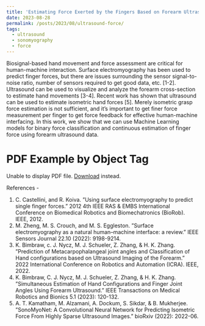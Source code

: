 ```yaml
---
title: 'Estimating Force Exerted by the Fingers Based on Forearm Ultrasound'
date: 2023-08-28
permalink: /posts/2023/08/ultrasound-force/
tags:
  - ultrasound
  - sonomyography
  - force
---
```


<!--permalink: /posts/2012/08/blog-post-4/-->

<p>Biosignal-based hand movement and force assessment are critical for human-machine interaction. Surface electromyography has been used to predict finger forces, but there are issues surrounding the sensor signal-to-noise ratio, number of sensors required to get good data, etc. [1-2]. Ultrasound can be used to visualize and analyze the forearm cross-section to estimate hand movements [3-4]. Recent work has shown that ultrasound can be used to estimate isometric hand forces [5]. Merely isometric grasp force estimation is not sufficient, and it’s important to get finer force measurement per finger to get force feedback for effective human-machine interfacing. In this work, we show that we can use Machine Learning models for binary force classification and continuous estimation of finger force using forearm ultrasound data.</p>

<h1>PDF Example by Object Tag</h1>
<object data="/uploads/media/default/0001/01/540cb75550adf33f281f29132dddd14fded85bfc.pdf" type="application/pdf" width="100%" height="500px">
<p>Unable to display PDF file. <a href="/uploads/media/default/0001/01/540cb75550adf33f281f29132dddd14fded85bfc.pdf">Download</a> instead.</p>

<p>
References - 
<ol>
  <li>C. Castellini, and R. Koiva. ”Using surface electromyography to predict single finger forces.” 2012 4th IEEE RAS & EMBS International Conference on Biomedical Robotics and Biomechatronics (BioRob). IEEE, 2012.</li>
  <li>M. Zheng, M. S. Crouch, and M. S. Eggleston. ”Surface electromyography as a natural human–machine interface: a review.” IEEE Sensors Journal 22.10 (2022): 9198-9214.</li>
  <li>K. Bimbraw, c. J. Nycz, M. J. Schueler, Z. Zhang, & H. K. Zhang. ”Prediction of Metacarpophalangeal joint angles and Classification of Hand configurations based on Ultrasound Imaging of the Forearm.” 2022 International Conference on Robotics and Automation (ICRA). IEEE, 2022.</li>
  <li>K. Bimbraw, C. J. Nycz, M. J. Schueler, Z. Zhang, & H. K. Zhang. ”Simultaneous Estimation of Hand Configurations and Finger Joint Angles Using Forearm Ultrasound.” IEEE Transactions on Medical Robotics and Bionics 5.1 (2023): 120-132.</li>
  <li>A. T. Kamatham, M. Alzamani, A. Dockum, S. Sikdar, & B. Mukherjee. ”SonoMyoNet: A Convolutional Neural Network for Predicting Isometric Force From Highly Sparse Ultrasound Images.” bioRxiv (2022): 2022-06.</li></ol></p>
